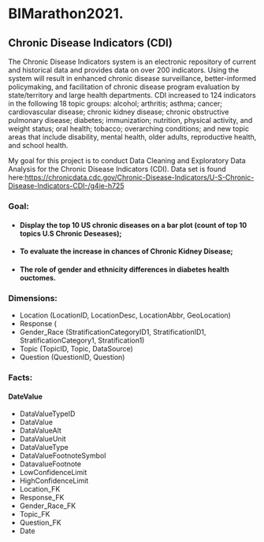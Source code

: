 # BIMarathon2021.

## Chronic Disease Indicators (CDI)

The Chronic Disease Indicators system is an electronic repository of current and historical data and provides data on over 200 indicators. Using the system will result in enhanced chronic disease surveillance, better-informed policymaking, and facilitation of chronic disease program evaluation by state/territory and large health departments.
CDI increased to 124 indicators in the following 18 topic groups: alcohol; arthritis; asthma; cancer; cardiovascular disease; chronic kidney disease; chronic obstructive pulmonary disease; diabetes; immunization; nutrition, physical activity, and weight status; oral health; tobacco; overarching conditions; and new topic areas that include disability, mental health, older adults, reproductive health, and school health.

My goal for this project is to conduct Data Cleaning and Exploratory Data Analysis for the Chronic Disease Indicators (CDI). 
Data set is found here:https://chronicdata.cdc.gov/Chronic-Disease-Indicators/U-S-Chronic-Disease-Indicators-CDI-/g4ie-h725 

### Goal:
* #### Display the top 10 US chronic diseases on a bar plot (count of top 10 topics U.S Chronic Deseases);
* #### To evaluate the increase in chances of Chronic Kidney Disease;
* #### The role of gender and ethnicity differences in diabetes health ouctomes.

### Dimensions: 
* Location (LocationID, LocationDesc, LocationAbbr, GeoLocation)
* Response (
* Gender_Race (StratificationCategoryID1, StratificationID1, StratificationCategory1, Stratification1)
* Topic (TopicID, Topic, DataSource)
* Question (QuestionID, Question)

### Facts:
#### DateValue 
- DataValueTypeID
- DataValue
- DataValueAlt
- DataValueUnit 
- DataValueType
- DataValueFootnoteSymbol
- DatavalueFootnote
- LowConfidenceLimit
- HighConfidenceLimit 
- Location_FK
- Response_FK
- Gender_Race_FK
- Topic_FK
- Question_FK
- Date

